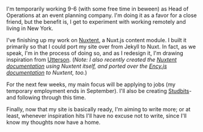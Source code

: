
I'm temporarily working 9-6 (with some free time in beween) as Head of Operations at an event planning company. I'm doing it as a favor for a close friend, but the benefit is, I get to experiment with working remotely and living in New York.

I've finishing up my work on [Nuxtent](/projects/nuxtent), a Nuxt.js content module. I built it primarily so that I could port my site over from Jekyll to Nuxt. In fact, as we speak, I'm in the process of doing so, and as I redesign it, I'm drawing inspiration from [Utterson](/projects/utterson). (*Note: I also recently created the [Nuxtent documentation](https://nuxtent.now.sh/guide) using Nuxtent itself, and ported over the [Ency.js documentation](https://ency.now.sh/guide) to Nuxtent, too.*)

For the next few weeks, my main focus will be applying to jobs (my temporary employment ends in September). I'll also be creating [Studbits](/projects/studbits)-and following through this time.

Finally, now that my site is basically ready, I'm aiming to write more; or at least, whenever inspiration hits I'll have no excuse not to write, since I'll know my thoughts now have a home.
